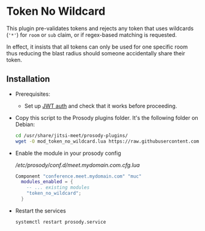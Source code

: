 # Token No Wildcard

This plugin pre-validates tokens and rejects any token that uses wildcards
(`'*'`) for `room` or `sub` claim, or if regex-based matching is requested.

In effect, it insists that all tokens can only be used for one specific room
thus reducing the blast radius should someone accidentally share their token.

## Installation

- Prerequisites:

  - Set up
    [JWT auth](https://github.com/jitsi/lib-jitsi-meet/blob/master/doc/tokens.md)
    and check that it works before proceeding.

- Copy this script to the Prosody plugins folder. It's the following folder on
  Debian:

  ```bash
  cd /usr/share/jitsi-meet/prosody-plugins/
  wget -O mod_token_no_wildcard.lua https://raw.githubusercontent.com/jitsi-contrib/prosody-plugins/main/token_no_wildcard/mod_token_no_wildcard.lua
  ```

- Enable the module in your prosody config

  _/etc/prosody/conf.d/meet.mydomain.com.cfg.lua_

  ```lua
  Component "conference.meet.mydomain.com" "muc"
    modules_enabled = {
      -- ... existing modules
      "token_no_wildcard";
    }
  ```

- Restart the services

  ```bash
  systemctl restart prosody.service
  ```
